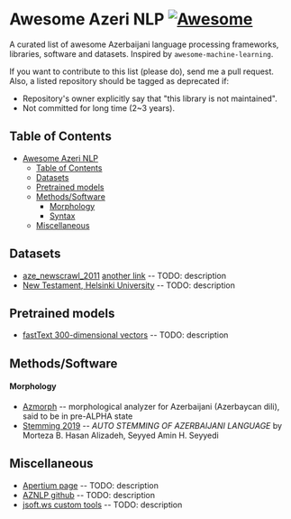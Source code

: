 # Awesome Azeri NLP [![Awesome](https://cdn.rawgit.com/sindresorhus/awesome/d7305f38d29fed78fa85652e3a63e154dd8e8829/media/badge.svg)](https://github.com/sindresorhus/awesome)

A curated list of awesome Azerbaijani language processing frameworks, libraries, software and datasets. Inspired by `awesome-machine-learning`.

If you want to contribute to this list (please do), send me a pull request.
Also, a listed repository should be tagged as deprecated if:

* Repository's owner explicitly say that "this library is not maintained".
* Not committed for long time (2~3 years).

## Table of Contents
<!-- MarkdownTOC depth=3 -->
- [Awesome Azeri NLP](#awesome-azeri-nlp)
  - [Table of Contents](#table-of-contents)
  - [Datasets](#data)
  - [Pretrained models](#pretrained-models)
  - [Methods/Software](#software)
      - [Morphology](#morphology-s)
      - [Syntax](#syntax-s)
  - [Miscellaneous](#misc)
<!-- /MarkdownTOC -->

<a name="data"></a>
## Datasets
* [aze_newscrawl_2011](https://corpora.uni-leipzig.de/en?corpusId=aze_newscrawl_2011) [another link](https://cls.corpora.uni-leipzig.de/en/aze_newscrawl_2011)  -- TODO: description
* [New Testament, Helsinki University](http://www.ling.helsinki.fi/uhlcs/readme-all/README-turkic-lgs.html#C21)  -- TODO: description

<a name="pretrained-models"></a>
## Pretrained models
* [fastText 300-dimensional vectors](https://fasttext.cc/docs/en/crawl-vectors.html)  -- TODO: description


<a name="software"></a>
## Methods/Software

#### Morphology <a name="morphology-s"></a>
* [Azmorph](http://wiki.apertium.org/wiki/Azmorph) -- morphological analyzer for Azerbaijani (Azerbaycan dili), said to be in pre-ALPHA state
* [Stemming 2019](https://jpit.az/en/journals/227/) -- *AUTO STEMMING OF AZERBAIJANI LANGUAGE* by Morteza B. Hasan Alizadeh, Seyyed Amin H. Seyyedi

<a name="misc"></a>
## Miscellaneous
* [Apertium page](http://wiki.apertium.org/wiki/Azerbaijani) -- TODO: description
* [AZNLP github](https://github.com/aznlp) -- TODO: description
* [jsoft.ws custom tools](https://jsoft.ws/index.php?key=Azerbaijani%20NLP) -- TODO: description

